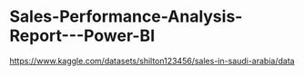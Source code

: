 # Sales-Performance-Analysis-Report---Power-BI

https://www.kaggle.com/datasets/shilton123456/sales-in-saudi-arabia/data
